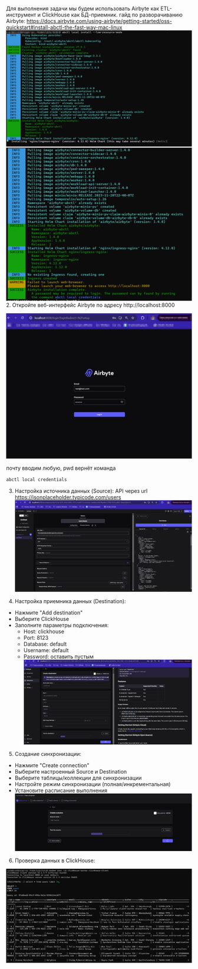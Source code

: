 Для выполнения задачи мы будем использовать Airbyte как ETL-инструмент и ClickHouse как БД-приемник.
гайд по разворачиванию Airbyte:
https://docs.airbyte.com/using-airbyte/getting-started/oss-quickstart#install-abctl-the-fast-way-mac-linux
![alt text](image.png)![alt text]({B1170D1F-70A7-4251-BC5A-1039E44A46E5}.png)
2. Откройте веб-интерфейс Airbyte по адресу http://localhost:8000

![2](2025-02-04_23-32.png)

почту вводим любую, pwd вернёт команда
```bash
abctl local credentials
```
3. Настройка источника данных (Source):
API через url https://jsonplaceholder.typicode.com/users
![alt text](image-1.png)

4. Настройка приемника данных (Destination):
- Нажмите "Add destination"
- Выберите ClickHouse
- Заполните параметры подключения:
  * Host: clickhouse
  * Port: 8123
  * Database: default
  * Username: default
  * Password: оставить пустым
![alt text](image-2.png)

5. Создание синхронизации:
- Нажмите "Create connection"
- Выберите настроенный Source и Destination
- Выберите таблицы/коллекции для синхронизации
- Настройте режим синхронизации (полная/инкрементальная)
- Установите расписание выполнения
![alt text]({1B4510C7-3CC9-42AF-8D91-F0AF05825E4E}.png)

6. Проверка данных в ClickHouse:

![alt text](image-3.png)